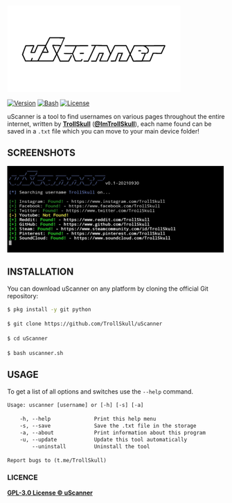 <p align="left">
<img src="/resources/uscanner.png" width="400" height="200"/>

[![Version](https://img.shields.io/badge/Version-0.2%2020211015-blue)]()
[![Bash](https://img.shields.io/badge/Made%20with-Bash-green)]()
[![License](https://img.shields.io/badge/License-GPL%203.0-yellow)]()

uScanner is a tool to find usernames on various pages throughout the entire internet, written by **[TrollSkull](https://github.com/TrollSkull)** (**[@ImTrollSkull](https://twitter.com/ImTrollSkull)**), each name found can be saved in a `.txt` file which you can move to your main device folder!


## SCREENSHOTS

<img src="/resources/screenshot.jpg" width="500" height="200"/>

## INSTALLATION

You can download uScanner on any platform by cloning the official Git repository:

```bash
$ pkg install -y git python

$ git clone https://github.com/TrollSkull/uScanner

$ cd uScanner
    
$ bash uscanner.sh
```

## USAGE

To get a list of all options and switches use the `--help` command.

    Usage: uscanner [username] or [-h] [-s] [-a]

        -h, --help              Print this help menu
        -s, --save              Save the .txt file in the storage
        -a, --about             Print information about this program
        -u, --update            Update this tool automatically
            --uninstall         Uninstall the tool

    Report bugs to (t.me/TrollSkull)
    
### LICENCE

**[GPL-3.0 License © uScanner](https://github.com/TrollSkull/uScanner/blob/main/LICENSE)**
